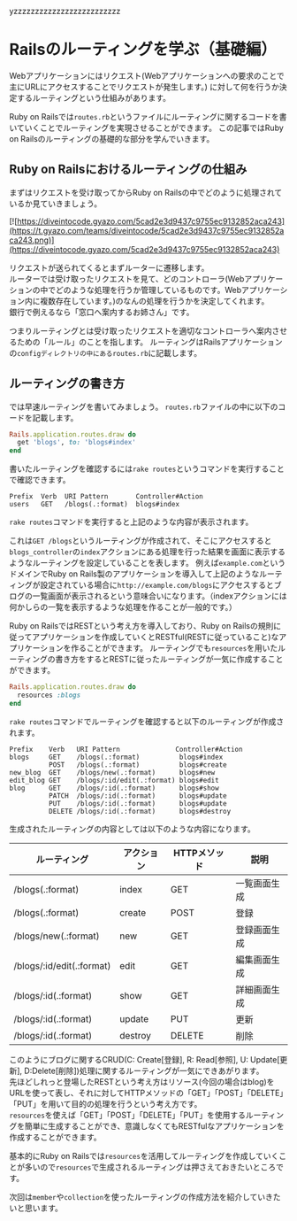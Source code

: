 yzzzzzzzzzzzzzzzzzzzzzzzzz
<!---- deploy info ---->

# Railsのルーティングを学ぶ（基礎編）

Webアプリケーションにはリクエスト(Webアプリケーションへの要求のことで主にURLにアクセスすることでリクエストが発生します。) に対して何を行うか決定するルーティングという仕組みがあります。

Ruby on Railsでは`routes.rb`というファイルにルーティングに関するコードを書いていくことでルーティングを実現させることができます。
この記事ではRuby on Railsのルーティングの基礎的な部分を学んでいきます。


## Ruby on Railsにおけるルーティングの仕組み

まずはリクエストを受け取ってからRuby on Railsの中でどのように処理されているか見ていきましょう。

[![https://diveintocode.gyazo.com/5cad2e3d9437c9755ec9132852aca243](https://t.gyazo.com/teams/diveintocode/5cad2e3d9437c9755ec9132852aca243.png)](https://diveintocode.gyazo.com/5cad2e3d9437c9755ec9132852aca243)

リクエストが送られてくるとまずルーターに遷移します。  
ルーターでは受け取ったリクエストを見て、どのコントローラ(Webアプリケーションの中でどのような処理を行うか管理しているものです。Webアプリケーション内に複数存在しています。)のなんの処理を行うかを決定してくれます。  
銀行で例えるなら「窓口へ案内するお姉さん」です。

つまりルーティングとは受け取ったリクエストを適切なコントローラへ案内させるための「ルール」のことを指します。
ルーティングはRailsアプリケーションの`configディレクトリの中にあるroutes.rb`に記載します。

## ルーティングの書き方

では早速ルーティングを書いてみましょう。
`routes.rb`ファイルの中に以下のコードを記載します。

```rb
Rails.application.routes.draw do
  get 'blogs', to: 'blogs#index'
end
```

書いたルーティングを確認するには`rake routes`というコマンドを実行することで確認できます。

```
Prefix  Verb  URI Pattern       Controller#Action
users   GET   /blogs(.:format)  blogs#index
```
`rake routes`コマンドを実行すると上記のような内容が表示されます。

これは`GET /blogs`というルーティングが作成されて、そこにアクセスすると`blogs_controller`の`index`アクションにある処理を行った結果を画面に表示するようなルーティングを設定していることを表します。
例えば`example.com`というドメインでRuby on Rails製のアプリケーションを導入して上記のようなルーティングが設定されている場合に`http://example.com/blogs`にアクセスするとブログの一覧画面が表示されるという意味合いになります。（indexアクションには何かしらの一覧を表示するような処理を作ることが一般的です。）

Ruby on RailsではRESTという考え方を導入しており、Ruby on Railsの規則に従ってアプリケーションを作成していくとRESTful(RESTに従っていること)なアプリケーションを作ることができます。
ルーティングでも`resources`を用いたルーティングの書き方をするとRESTに従ったルーティングが一気に作成することができます。

```rb
Rails.application.routes.draw do
  resources :blogs
end
```

`rake routes`コマンドでルーティングを確認すると以下のルーティングが作成されます。

```
Prefix    Verb   URI Pattern              Controller#Action
blogs     GET    /blogs(.:format)          blogs#index
          POST   /blogs(.:format)          blogs#create
new_blog  GET    /blogs/new(.:format)      blogs#new
edit_blog GET    /blogs/:id/edit(.:format) blogs#edit
blog      GET    /blogs/:id(.:format)      blogs#show
          PATCH  /blogs/:id(.:format)      blogs#update
          PUT    /blogs/:id(.:format)      blogs#update
          DELETE /blogs/:id(.:format)      blogs#destroy
```

生成されたルーティングの内容としては以下のような内容になります。

ルーティング | アクション | HTTPメソッド | 説明
--- | --- | --- | ---
/blogs(.:format) | index | GET | 一覧画面生成
/blogs(.:format) | create | POST | 登録
/blogs/new(.:format) | new | GET | 登録画面生成
/blogs/:id/edit(.:format) | edit | GET | 編集画面生成
/blogs/:id(.:format) | show | GET | 詳細画面生成
/blogs/:id(.:format) | update | PUT | 更新
/blogs/:id(.:format) | destroy | DELETE | 削除

このようにブログに関するCRUD(C: Create[登録], R: Read[参照], U: Update[更新], D:Delete[削除])処理に関するルーティングが一気にできあがります。  
先ほどしれっと登場したRESTという考え方はリソース(今回の場合はblog)をURLを使って表し、それに対してHTTPメソッドの「GET」「POST」「DELETE」「PUT」を用いて目的の処理を行うという考え方です。  
`resources`を使えば「GET」「POST」「DELETE」「PUT」を使用するルーティングを簡単に生成することができ、意識しなくてもRESTfulなアプリケーションを作成することができます。

基本的にRuby on Railsでは`resources`を活用してルーティングを作成していくことが多いので`resources`で生成されるルーティングは押さえておきたいところです。

次回は`member`や`collection`を使ったルーティングの作成方法を紹介していきたいと思います。
